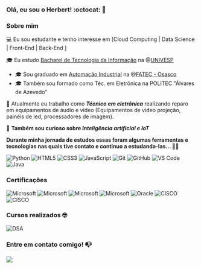 
### Olá, eu sou o  Herbert! :octocat: 👋

### Sobre mim

💻 Eu sou estudante e tenho interesse em [Cloud Computing | Data Science | Front-End | Back-End ]

🎓 Eu estudo [Bacharel de Tecnologia da Informação](https://univesp.br/cursos/bacharel-em-tecnologia-da-informacao) na @[UNIVESP](https://univesp.br/)
- 🎓 Sou graduado em [Automação Industrial](https://fatecosasco.edu.br/osasco/index.php/automacao-industrial/) na @[FATEC - Osasco](https://fatecosasco.edu.br/)
- 🎓 Também sou formado como Téc. em Eletrônica na POLITEC "Álvares de Azevedo"

💼 Atualmente eu trabalho como ***Técnico em eletrônica*** realizando reparo em equipamentos de áudio e vídeo (Equipamentos de video projeção, painéis de led, processadores de imagem). 

🔎 **Também sou curioso sobre ***Inteligência artificial e IoT*****

**Durante minha jornada de estudos essas foram algumas ferramentas e tecnologias nas quais tive contato e continuo a estudanda-las... :wrench::hammer:**

![Python](https://img.shields.io/badge/python-3670A0?style=for-the-badge&logo=python&logoColor=ffdd54)
![HTML5](https://img.shields.io/badge/html5-%23E34F26.svg?style=for-the-badge&logo=html5&logoColor=white)
![CSS3](https://img.shields.io/badge/css3-%231572B6.svg?style=for-the-badge&logo=css3&logoColor=white)
![JavaScript](https://img.shields.io/badge/javascript-%23323330.svg?style=for-the-badge&logo=javascript&logoColor=%23F7DF1E)
![Git](https://img.shields.io/badge/git-%23F05033.svg?style=for-the-badge&logo=git&logoColor=white)
![GitHub](https://img.shields.io/badge/github-%23121011.svg?style=for-the-badge&logo=github&logoColor=white)
![VS Code](https://img.shields.io/badge/VS%20Code-0078d7.svg?style=for-the-badge&logo=visual-studio-code&logoColor=white)
![Java](https://img.shields.io/badge/java-%23ED8B00.svg?style=for-the-badge&logo=openjdk&logoColor=white)

### Certificações
![Microsoft](https://img.shields.io/badge/Microsoft-AZ900-blue)
![Microsoft](https://img.shields.io/badge/Microsoft-AI900-blue)
![Microsoft](https://img.shields.io/badge/Microsoft-DP900-blue)
![Microsoft](https://img.shields.io/badge/Microsoft-PL900-blue)
![Oracle](https://img.shields.io/badge/Oracle_Cloud-Infrastructure_2023_Associate-red)
![CISCO](https://img.shields.io/badge/CISCO-CCNA1-informational)
![CISCO](https://img.shields.io/badge/CISCO-CyberOps_Associate-informational)


### Cursos realizados 🤓

![DSA](https://img.shields.io/badge/Data_Science_Academy-Microsoft_Power_BI_Para_Data_Science-blue)




### Entre em contato comigo! 📭
<div>
<!-- <a href="https://www.youtube.com/seu-usuário-aqui" target="_blank"><img src="https://img.shields.io/badge/YouTube-FF0000?style=for-the-badge&logo=youtube&logoColor=white" target="_blank"></a>
<a href="https://instagram.com/seu-usuário-aqui" target="_blank"><img src="https://img.shields.io/badge/-Instagram-%23E4405F?style=for-the-badge&logo=instagram&logoColor=white" target="_blank"></a>
<a href="https://www.twitch.tv/seu-usuário-aqui" target="_blank"><img src="https://img.shields.io/badge/Twitch-9146FF?style=for-the-badge&logo=twitch&logoColor=white" target="_blank"></a> -->
<a href="https://www.linkedin.com/in/herbertcampospereira" target="_blank"><img src="https://img.shields.io/badge/-LinkedIn-%230077B5?style=for-the-badge&logo=linkedin&logoColor=white" target="_blank"></a>   
</div>


<!--
**herbertcampos/herbertcampos** is a ✨ _special_ ✨ repository because its `README.md` (this file) appears on your GitHub profile.
Agradecimento ao Cubos Academy, o material fornecido por eles foi o guia pra criação deste readme. 
https://blog.cubos.academy/como-escrever-um-readme-de-perfil-no-github-template-gratuito-de-readme/
-->


